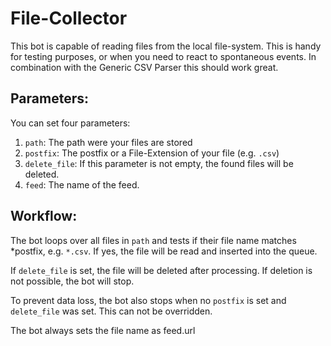 # File-Collector

This bot is capable of reading files from the local file-system.
This is handy for testing purposes, or when you need to react to spontaneous
events. In combination with the Generic CSV Parser this should work great.

## Parameters:

You can set four parameters:
 1. `path`: The path were your files are stored
 2. `postfix`: The postfix or a File-Extension of your file (e.g. `.csv`)
 3. `delete_file`: If this parameter is not empty, the found files will be deleted.
 4. `feed`: The name of the feed.

## Workflow:

The bot loops over all files in `path` and tests if their file name matches
*postfix, e.g. `*.csv`. If yes, the file will be read and inserted into the
queue.

If `delete_file` is set, the file will be deleted after processing. If deletion
is not possible, the bot will stop.

To prevent data loss, the bot also stops when no `postfix` is set and
`delete_file` was set. This can not be overridden.

The bot always sets the file name as feed.url
